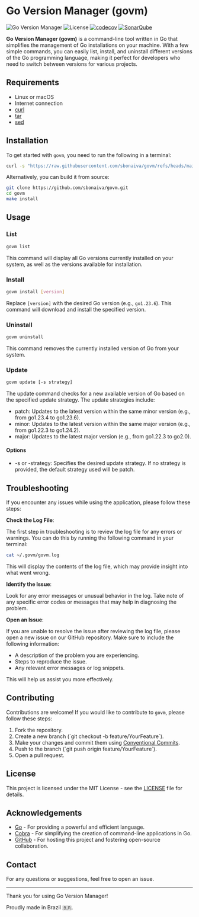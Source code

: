 # Go Version Manager (govm)

![Go Version Manager](https://img.shields.io/badge/version-0.0.3-blue.svg)
![License](https://img.shields.io/badge/License-Apache%202.0-blue.svg)
[![codecov](https://codecov.io/github/sbonaiva/govm/graph/badge.svg?token=PAY9KKW5S6)](https://codecov.io/github/sbonaiva/govm)
[![SonarQube](https://sonarcloud.io/api/project_badges/measure?project=sbonaiva_govm&metric=alert_status)](https://sonarcloud.io/summary/new_code?id=sbonaiva_govm)

**Go Version Manager (govm)** is a command-line tool written in Go that simplifies the management of Go installations on your machine. 
With a few simple commands, you can easily list, install, and uninstall different versions of the Go programming language, making it perfect for developers who need to switch between versions for various projects.

## Requirements

- Linux or macOS
- Internet connection
- [curl](https://curl.se/)
- [tar](https://www.gnu.org/software/tar/)
- [sed](https://www.gnu.org/software/sed/)

## Installation

To get started with `govm`, you need to run the following in a terminal:

```bash
curl -s "https://raw.githubusercontent.com/sbonaiva/govm/refs/heads/main/scripts/install.sh" | bash
```

Alternatively, you can build it from source:

```bash
git clone https://github.com/sbonaiva/govm.git
cd govm
make install
```

## Usage

### List

```bash
govm list
```

This command will display all Go versions currently installed on your system, as well as the versions available for installation.

### Install

```bash
govm install [version]
```

Replace `[version]` with the desired Go version (e.g., `go1.23.6`). This command will download and install the specified version.

### Uninstall

```bash
govm uninstall
```

This command removes the currently installed version of Go from your system.

### Update

```bash
govm update [-s strategy]
```

The update command checks for a new available version of Go based on the specified update strategy. 
The update strategies include:

- patch: Updates to the latest version within the same minor version (e.g., from go1.23.4 to go1.23.6).
- minor: Updates to the latest version within the same major version (e.g., from go1.22.3 to go1.24.2).
- major: Updates to the latest major version (e.g., from go1.22.3 to go2.0).

#### Options
- -s or -strategy: Specifies the desired update strategy. If no strategy is provided, the default strategy used will be patch.

## Troubleshooting
If you encounter any issues while using the application, please follow these steps:

**Check the Log File**: 

The first step in troubleshooting is to review the log file for any errors or warnings. You can do this by running the following command in your terminal:

```bash
cat ~/.govm/govm.log
```

This will display the contents of the log file, which may provide insight into what went wrong.

**Identify the Issue**: 

Look for any error messages or unusual behavior in the log. Take note of any specific error codes or messages that may help in diagnosing the problem.

**Open an Issue**: 

If you are unable to resolve the issue after reviewing the log file, please open a new issue on our GitHub repository. Make sure to include the following information:
   - A description of the problem you are experiencing.
   - Steps to reproduce the issue.
   - Any relevant error messages or log snippets.

This will help us assist you more effectively.

## Contributing

Contributions are welcome! If you would like to contribute to `govm`, please follow these steps:

1. Fork the repository.
2. Create a new branch (\`git checkout -b feature/YourFeature\`).
3. Make your changes and commit them using [Conventional Commits](https://www.conventionalcommits.org/).
4. Push to the branch (\`git push origin feature/YourFeature\`).
5. Open a pull request.

## License

This project is licensed under the MIT License - see the [LICENSE](LICENSE) file for details.

## Acknowledgements

- [Go](https://golang.org) - For providing a powerful and efficient language.
- [Cobra](https://github.com/spf13/cobra) - For simplifying the creation of command-line applications in Go.
- [GitHub](https://github.com) - For hosting this project and fostering open-source collaboration.

## Contact

For any questions or suggestions, feel free to open an issue.

---

Thank you for using Go Version Manager! 

Proudly made in Brazil 🇧🇷.
